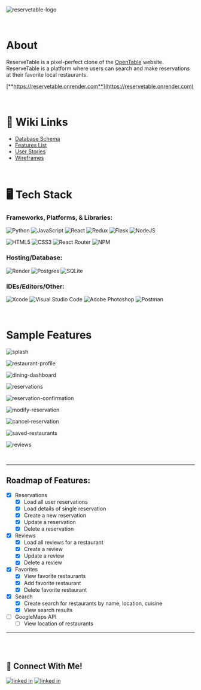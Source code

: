 <!-- ## 🚧🚧 This page is still under construction 🚧🚧 -->

<br>

![reservetable-logo]

<br>

# About
ReserveTable is a pixel-perfect clone of the [OpenTable](http://www.opentable.com) website. ReserveTable is a platform where users can search and make reservations at their favorite local restaurants.

<!-- ## Live site -->
[**https://reservetable.onrender.com**](https://reservetable.onrender.com)

<br>

# 🔗 Wiki Links
<!-- * [API Documentation](https://github.com/jameswonlee/airbnb-clone/blob/main/backend/README-API-Docs.md#airbnb-clone) -->
* [Database Schema](https://github.com/jameswonlee/ReserveTable/wiki/Database-Schema)
* [Features List](https://github.com/jameswonlee/ReserveTable/wiki/Features-List)
* [User Stories](https://github.com/jameswonlee/ReserveTable/wiki/User-Stories)
* [Wireframes](https://github.com/jameswonlee/ReserveTable/wiki/WireFrames)


<br>

# 🖥️ Tech Stack
### Frameworks, Platforms, & Libraries:
![Python](https://img.shields.io/badge/python-3670A0?style=for-the-badge&logo=python&logoColor=ffdd54)
![JavaScript](https://img.shields.io/badge/javascript-%23323330.svg?style=for-the-badge&logo=javascript&logoColor=%23F7DF1E)
![React](https://img.shields.io/badge/react-%2320232a.svg?style=for-the-badge&logo=react&logoColor=%2361DAFB)
![Redux](https://img.shields.io/badge/redux-%23593d88.svg?style=for-the-badge&logo=redux&logoColor=white)
![Flask](https://img.shields.io/badge/flask-%23000.svg?style=for-the-badge&logo=flask&logoColor=white)
![NodeJS](https://img.shields.io/badge/node.js-6DA55F?style=for-the-badge&logo=node.js&logoColor=white)

![HTML5](https://img.shields.io/badge/html5-%23E34F26.svg?style=for-the-badge&logo=html5&logoColor=white)
![CSS3](https://img.shields.io/badge/css3-%231572B6.svg?style=for-the-badge&logo=css3&logoColor=white)
![React Router](https://img.shields.io/badge/React_Router-CA4245?style=for-the-badge&logo=react-router&logoColor=white)
![NPM](https://img.shields.io/badge/NPM-%23000000.svg?style=for-the-badge&logo=npm&logoColor=white)


### Hosting/Database:
![Render](https://img.shields.io/badge/Render-%46E3B7.svg?style=for-the-badge&logo=render&logoColor=white)
![Postgres](https://img.shields.io/badge/postgres-%23316192.svg?style=for-the-badge&logo=postgresql&logoColor=white)
![SQLite](https://img.shields.io/badge/sqlite-%2307405e.svg?style=for-the-badge&logo=sqlite&logoColor=white)


### IDEs/Editors/Other:
![Xcode](https://img.shields.io/badge/Xcode-007ACC?style=for-the-badge&logo=Xcode&logoColor=white)
![Visual Studio Code](https://img.shields.io/badge/Visual%20Studio%20Code-0078d7.svg?style=for-the-badge&logo=visual-studio-code&logoColor=white)
![Adobe Photoshop](https://img.shields.io/badge/adobe%20photoshop-%2331A8FF.svg?style=for-the-badge&logo=adobe%20photoshop&logoColor=white)
![Postman](https://img.shields.io/badge/Postman-FF6C37?style=for-the-badge&logo=postman&logoColor=white)


<br>

# Sample Features


![splash](/assets/screenshots/splash-page.png)

![restaurant-profile](/assets/screenshots/restaurant-profile.png)

![dining-dashboard](/assets/screenshots/dining-dashboard.png)

![reservations](/assets/screenshots/reservations.png)

![reservation-confirmation](/assets/screenshots/reservation-confirmation.png)

![modify-reservation](/assets/screenshots/modify-reservation.png)

![cancel-reservation](/assets/screenshots/cancel-reservation.png)

![saved-restaurants](/assets/screenshots/saved-restaurants.png)

![reviews](/assets/screenshots/reviews.png)

<!-- ![desktop-login](./assets/splash-page.gif) -->

<br>

---------------------------------------------------------------
## Roadmap of Features:
- [x] Reservations
    - [x] Load all user reservations
    - [x] Load details of single reservation
    - [x] Create a new reservation
    - [x] Update a reservation
    - [x] Delete a reservation
- [x] Reviews
    - [x] Load all reviews for a restaurant
    - [x] Create a review
    - [x] Update a review
    - [x] Delete a review
- [x] Favorites
    - [x] View favorite restaurants
    - [x] Add favorite restaurant
    - [x] Delete favorite restaurant
- [x] Search
    - [x] Create search for restaurants by name, location, cuisine
    - [x] View search results
- [ ] GoogleMaps API
    - [ ] View location of restaurants

-------------------------------------------------------------------
<br>

<!-- ## ▶️ Getting Started
1. Clone repository.
```
https://github.com/jameswonlee/reservetable.git
```
2. cd into the backend folder and npm install dependencies.
```sh
npm install
```
3. Create a .env file at the root of the backend folder and copy the contents from the .env.example file.
```sh
cp .env.example .env
```
4. Migrate files and seed the data.
 ```sh
npx dotenv sequelize db:migrate
 ```
```sh
npx dotenv sequelize db:seed:all
```

5. Start the backend server.
```
npm start
```
6. cd into frontend folder and npm install dependencies.
 ```sh
npm install
```
7. npm start to be redirected to http://localhost:3000/
 ```sh
npm start
 ``` -->

 <br>
 

## 📱 Connect With Me!

[![linked in][github-icon]][github-url]
[![linked in][linkedin-icon]][linkedin-url]


<!-- Images / Links -->
[linkedin-icon]: https://skillicons.dev/icons?i=linkedin
[github-icon]: https://skillicons.dev/icons?i=github
[linkedin-url]: https://linkedin.com/in/jameswonlee/
[github-url]: https://github.com/jameswonlee

<!-- Markdown Links and Icons -->
[reservetable-logo]: ./react-app/src/icons/logo.png